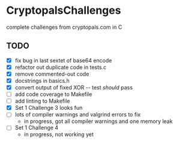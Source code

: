 # CryptopalsChallenges
complete challenges from cryptopals.com in C

## TODO
* [x] fix bug in last sextet of base64 encode
* [x] refactor out duplicate code in tests.c
* [x] remove commented-out code
* [x] docstrings in basics.h
* [x] convert output of fixed XOR -- test *should* pass
* [ ] add code coverage to Makefile
* [ ] add linting to Makefile
* [x] Set 1 Challenge 3 looks fun
* [ ] lots of compiler warnings and valgrind errors to fix
    - in progress, got all compiler warnings and one memory leak
* [ ] Set 1 Challenge 4
    - in progress, not working yet 
